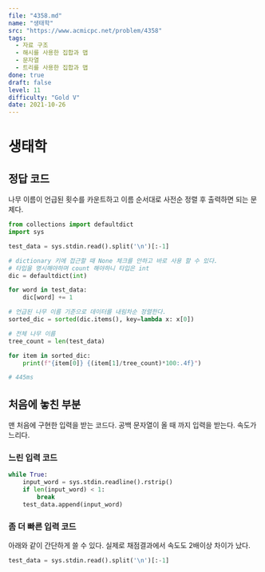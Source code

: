 ```yaml
---
file: "4358.md"
name: "생태학"
src: "https://www.acmicpc.net/problem/4358"
tags: 
  - 자료 구조
  - 해시를 사용한 집합과 맵
  - 문자열
  - 트리를 사용한 집합과 맵
done: true
draft: false
level: 11
difficulty: "Gold V"
date: 2021-10-26
---
```


# 생태학

## 정답 코드

나무 이름이 언급된 횟수를 카운트하고 이름 순서대로 사전순 정렬 후 출력하면 되는 문제다.

```python
from collections import defaultdict
import sys

test_data = sys.stdin.read().split('\n')[:-1]

# dictionary 키에 접근할 때 None 체크를 안하고 바로 사용 할 수 있다.
# 타입을 명시해야하며 count 해야하니 타입은 int
dic = defaultdict(int)

for word in test_data:
    dic[word] += 1

# 언급된 나무 이름 기준으로 데이터를 내림차순 정렬한다.
sorted_dic = sorted(dic.items(), key=lambda x: x[0])

# 전체 나무 이름
tree_count = len(test_data)

for item in sorted_dic:
    print(f"{item[0]} {(item[1]/tree_count)*100:.4f}")

# 445ms
```

## 처음에 놓친 부분

맨 처음에 구현한 입력을 받는 코드다. 공백 문자열이 올 때 까지 입력을 받는다. 속도가 느리다.

### 느린 입력 코드

```python
while True:
    input_word = sys.stdin.readline().rstrip()
    if len(input_word) < 1:
        break
    test_data.append(input_word)
```

### 좀 더 빠른 입력 코드

아래와 같이 간단하게 쓸 수 있다. 실제로 채점결과에서 속도도 2배이상 차이가 났다.

```python
test_data = sys.stdin.read().split('\n')[:-1]
```

